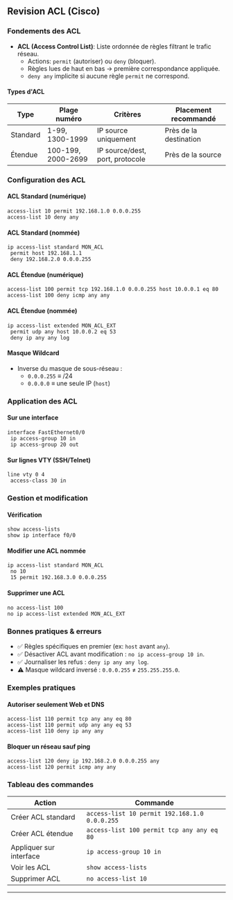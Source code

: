 ## Revision ACL (Cisco)

### Fondements des ACL
- **ACL (Access Control List)**: Liste ordonnée de règles filtrant le trafic réseau.
  - Actions: `permit` (autoriser) ou `deny` (bloquer).
  - Règles lues de haut en bas → première correspondance appliquée.
  - `deny any` implicite si aucune règle `permit` ne correspond.

#### Types d'ACL
| Type       | Plage numéro     | Critères                     | Placement recommandé      |
|------------|------------------|------------------------------|---------------------------|
| Standard   | 1-99, 1300-1999  | IP source uniquement         | Près de la destination    |
| Étendue    | 100-199, 2000-2699 | IP source/dest, port, protocole | Près de la source       |

### Configuration des ACL
#### ACL Standard (numérique)
```cisco
access-list 10 permit 192.168.1.0 0.0.0.255
access-list 10 deny any
```

#### ACL Standard (nommée)
```cisco
ip access-list standard MON_ACL
 permit host 192.168.1.1
 deny 192.168.2.0 0.0.0.255
```

#### ACL Étendue (numérique)
```cisco
access-list 100 permit tcp 192.168.1.0 0.0.0.255 host 10.0.0.1 eq 80
access-list 100 deny icmp any any
```

#### ACL Étendue (nommée)
```cisco
ip access-list extended MON_ACL_EXT
 permit udp any host 10.0.0.2 eq 53
 deny ip any any log
```

#### Masque Wildcard
- Inverse du masque de sous-réseau :
  - `0.0.0.255` ≡ /24
  - `0.0.0.0` ≡ une seule IP (`host`)

### Application des ACL
#### Sur une interface
```cisco
interface FastEthernet0/0
 ip access-group 10 in
 ip access-group 20 out
```

#### Sur lignes VTY (SSH/Telnet)
```cisco
line vty 0 4
 access-class 30 in
```

### Gestion et modification
#### Vérification
```cisco
show access-lists
show ip interface f0/0
```

#### Modifier une ACL nommée
```cisco
ip access-list standard MON_ACL
 no 10
 15 permit 192.168.3.0 0.0.0.255
```

#### Supprimer une ACL
```cisco
no access-list 100
no ip access-list extended MON_ACL_EXT
```

### Bonnes pratiques & erreurs
- ✅ Règles spécifiques en premier (ex: `host` avant `any`).
- ✅ Désactiver ACL avant modification : `no ip access-group 10 in`.
- ✅ Journaliser les refus : `deny ip any any log`.
- ⚠ Masque wildcard inversé : `0.0.0.255` ≠ `255.255.255.0`.

### Exemples pratiques
#### Autoriser seulement Web et DNS
```cisco
access-list 110 permit tcp any any eq 80
access-list 110 permit udp any any eq 53
access-list 110 deny ip any any
```

#### Bloquer un réseau sauf ping
```cisco
access-list 120 deny ip 192.168.2.0 0.0.0.255 any
access-list 120 permit icmp any any
```

### Tableau des commandes
| Action                    | Commande                                  |
|---------------------------|-------------------------------------------|
| Créer ACL standard        | `access-list 10 permit 192.168.1.0 0.0.0.255` |
| Créer ACL étendue         | `access-list 100 permit tcp any any eq 80` |
| Appliquer sur interface   | `ip access-group 10 in`                   |
| Voir les ACL              | `show access-lists`                       |
| Supprimer ACL             | `no access-list 10`                       |

---
